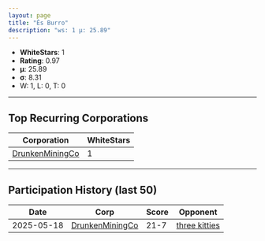 ```yaml
---
layout: page
title: "És Burro"
description: "ws: 1 μ: 25.89"
---
```

- **WhiteStars**: 1
- **Rating**: 0.97
- **μ**: 25.89  
- **σ**: 8.31
- W: 1, L: 0, T: 0

---

## Top Recurring Corporations

| Corporation | WhiteStars |
| --- | --- |
| [DrunkenMiningCo](https://ws.tsl.rocks/corp/1a156e07acaab026bac031e9dcd275d128fa8c26bca53b12a6f16046075c5536/) | 1 |

---

## Participation History (last 50)

| Date | Corp | Score | Opponent |
| --- | --- | --- | --- |
| 2025-05-18 | [DrunkenMiningCo](https://ws.tsl.rocks/corp/1a156e07acaab026bac031e9dcd275d128fa8c26bca53b12a6f16046075c5536/) | 21-7 | [three kitties](https://ws.tsl.rocks/corp/04ae72b5736fbdc80a2fe9e4c2baaad3258a1e0ef0acc8122295fb64d6b3d292/) |